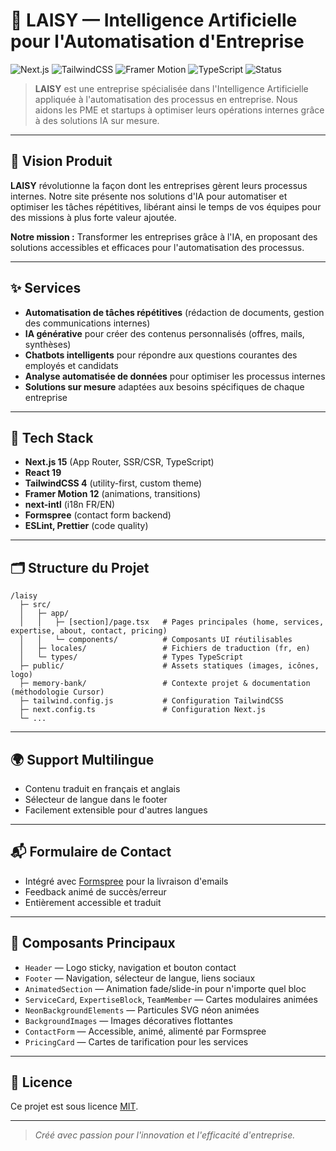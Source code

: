 # 🤖 LAISY — Intelligence Artificielle pour l'Automatisation d'Entreprise

![Next.js](https://img.shields.io/badge/Next.js-15.3.4-blue?logo=nextdotjs)
![TailwindCSS](https://img.shields.io/badge/TailwindCSS-4.1.10-38bdf8?logo=tailwindcss)
![Framer Motion](https://img.shields.io/badge/Framer%20Motion-12.18.1-ec4899?logo=framer)
![TypeScript](https://img.shields.io/badge/TypeScript-5.x-3178c6?logo=typescript)
![Status](https://img.shields.io/badge/status-in%20progress-blueviolet)

> **LAISY** est une entreprise spécialisée dans l'Intelligence Artificielle appliquée à l'automatisation des processus en entreprise. Nous aidons les PME et startups à optimiser leurs opérations internes grâce à des solutions IA sur mesure.

---

## 🎯 Vision Produit

**LAISY** révolutionne la façon dont les entreprises gèrent leurs processus internes. Notre site présente nos solutions d'IA pour automatiser et optimiser les tâches répétitives, libérant ainsi le temps de vos équipes pour des missions à plus forte valeur ajoutée.

**Notre mission :** Transformer les entreprises grâce à l'IA, en proposant des solutions accessibles et efficaces pour l'automatisation des processus.

---

## ✨ Services

- **Automatisation de tâches répétitives** (rédaction de documents, gestion des communications internes)
- **IA générative** pour créer des contenus personnalisés (offres, mails, synthèses)
- **Chatbots intelligents** pour répondre aux questions courantes des employés et candidats
- **Analyse automatisée de données** pour optimiser les processus internes
- **Solutions sur mesure** adaptées aux besoins spécifiques de chaque entreprise

---

## 🚀 Tech Stack

- **Next.js 15** (App Router, SSR/CSR, TypeScript)
- **React 19**
- **TailwindCSS 4** (utility-first, custom theme)
- **Framer Motion 12** (animations, transitions)
- **next-intl** (i18n FR/EN)
- **Formspree** (contact form backend)
- **ESLint, Prettier** (code quality)

---

## 🗂️ Structure du Projet

```
/laisy
  ├─ src/
  │   ├─ app/
  │   │   ├─ [section]/page.tsx   # Pages principales (home, services, expertise, about, contact, pricing)
  │   │   └─ components/          # Composants UI réutilisables
  │   ├─ locales/                 # Fichiers de traduction (fr, en)
  │   └─ types/                   # Types TypeScript
  ├─ public/                      # Assets statiques (images, icônes, logo)
  ├─ memory-bank/                 # Contexte projet & documentation (méthodologie Cursor)
  ├─ tailwind.config.js           # Configuration TailwindCSS
  ├─ next.config.ts               # Configuration Next.js
  └─ ...
```

---

## 🌍 Support Multilingue

- Contenu traduit en français et anglais
- Sélecteur de langue dans le footer
- Facilement extensible pour d'autres langues

---

## 📬 Formulaire de Contact

- Intégré avec [Formspree](https://formspree.io/) pour la livraison d'emails
- Feedback animé de succès/erreur
- Entièrement accessible et traduit

---

## 🧩 Composants Principaux

- `Header` — Logo sticky, navigation et bouton contact
- `Footer` — Navigation, sélecteur de langue, liens sociaux
- `AnimatedSection` — Animation fade/slide-in pour n'importe quel bloc
- `ServiceCard`, `ExpertiseBlock`, `TeamMember` — Cartes modulaires animées
- `NeonBackgroundElements` — Particules SVG néon animées
- `BackgroundImages` — Images décoratives flottantes
- `ContactForm` — Accessible, animé, alimenté par Formspree
- `PricingCard` — Cartes de tarification pour les services

---

## 📄 Licence

Ce projet est sous licence [MIT](LICENSE).

---

> _Créé avec passion pour l'innovation et l'efficacité d'entreprise._
